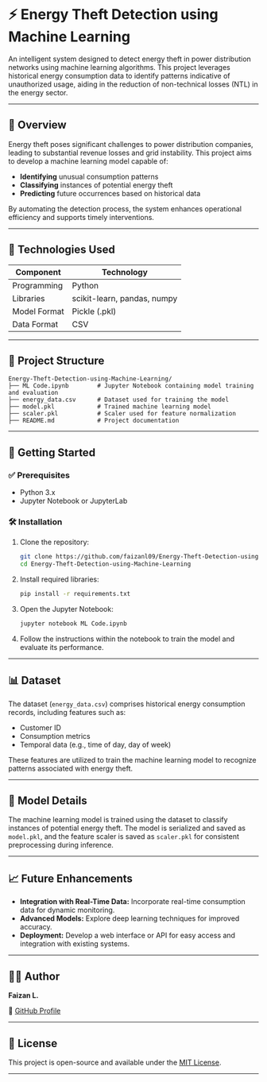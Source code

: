 # ⚡ Energy Theft Detection using Machine Learning

An intelligent system designed to detect energy theft in power distribution networks using machine learning algorithms. This project leverages historical energy consumption data to identify patterns indicative of unauthorized usage, aiding in the reduction of non-technical losses (NTL) in the energy sector.

---

## 📌 Overview

Energy theft poses significant challenges to power distribution companies, leading to substantial revenue losses and grid instability. This project aims to develop a machine learning model capable of:

- **Identifying** unusual consumption patterns
- **Classifying** instances of potential energy theft
- **Predicting** future occurrences based on historical data

By automating the detection process, the system enhances operational efficiency and supports timely interventions.

---

## 🧠 Technologies Used

| Component     | Technology |
|---------------|------------|
| Programming   | Python     |
| Libraries     | scikit-learn, pandas, numpy |
| Model Format  | Pickle (.pkl) |
| Data Format   | CSV        |

---

## 📁 Project Structure

```
Energy-Theft-Detection-using-Machine-Learning/
├── ML Code.ipynb        # Jupyter Notebook containing model training and evaluation
├── energy_data.csv      # Dataset used for training the model
├── model.pkl            # Trained machine learning model
├── scaler.pkl           # Scaler used for feature normalization
├── README.md            # Project documentation
```

---

## 🚀 Getting Started

### ✅ Prerequisites

- Python 3.x
- Jupyter Notebook or JupyterLab

### 🛠 Installation

1. Clone the repository:
   ```bash
   git clone https://github.com/faizanl09/Energy-Theft-Detection-using-Machine-Learning.git
   cd Energy-Theft-Detection-using-Machine-Learning
   ```

2. Install required libraries:
   ```bash
   pip install -r requirements.txt
   ```

3. Open the Jupyter Notebook:
   ```bash
   jupyter notebook ML Code.ipynb
   ```

4. Follow the instructions within the notebook to train the model and evaluate its performance.

---

## 📊 Dataset

The dataset (`energy_data.csv`) comprises historical energy consumption records, including features such as:

- Customer ID
- Consumption metrics
- Temporal data (e.g., time of day, day of week)

These features are utilized to train the machine learning model to recognize patterns associated with energy theft.

---

## 🧪 Model Details

The machine learning model is trained using the dataset to classify instances of potential energy theft. The model is serialized and saved as `model.pkl`, and the feature scaler is saved as `scaler.pkl` for consistent preprocessing during inference.

---

## 📈 Future Enhancements

- **Integration with Real-Time Data:** Incorporate real-time consumption data for dynamic monitoring.
- **Advanced Models:** Explore deep learning techniques for improved accuracy.
- **Deployment:** Develop a web interface or API for easy access and integration with existing systems.

---

## 👨‍💻 Author

**Faizan L.**

🔗 [GitHub Profile](https://github.com/faizanl09)

---

## 📎 License

This project is open-source and available under the [MIT License](LICENSE).

---

